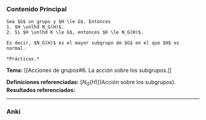 ### Contenido Principal

```ad-proposition
Sea $G$ un grupo y $H \le G$. Entonces
1. $H \unlhd N_G(H)$.
2. Si $H \unlhd K \le G$, entonces $K \le N_G(H)$.

Es decir, $N_G(H)$ es el mayor subgrupo de $G$ en el que $H$ es normal.
```

```ad-proof
*Prácticas.*
```

**Tema:** [[Acciones de grupos#6. La acción sobre los subgrupos.]]

**Definiciones referenciadas:** [$N_G(H)$](Acción sobre los subgrupos).
**Resultados referenciados:**

---
### Anki
